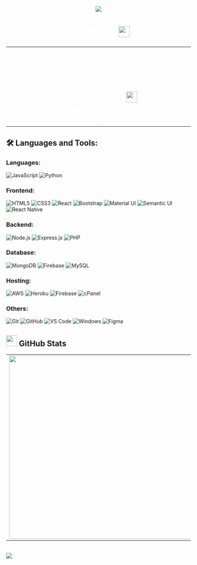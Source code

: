 <div id="header" align="center">
    <img src='https://readme-typing-svg.herokuapp.com?font=ubuntu&color=F7DF1E&center=true&lines=Full+Stack+Developer;Enthusiastic+Programmer;Open+Source+Contributor;Code+For+Everyone'/>
</div>

<img src="https://komarev.com/ghpvc/?username=&style=flat-square&color=blue" alt=""/>

<div align="center">
    <h1 style="color: white;">
        Hey there
        <img src="https://media.giphy.com/media/hvRJCLFzcasrR4ia7z/giphy.gif" width="30px"/>
    </h1>
</div>

---

<div align="center" style="color: white;">
    <h3>👩‍💻 About Me:</h3>
    <p>👋 Hi, I’m RKVS Sharma</p>
    <p>💞️ I’m looking to collaborate on various projects.</p>
    <p>I am a Full Stack Developer <img src="https://media.giphy.com/media/WUlplcMpOCEmTGBtBW/giphy.gif" width="30"></p>
    <p>- 🌌 I’m working as a Software Engineer, contributing to frontend and backend for building web applications.</p>
</div>

---

## 🛠 Languages and Tools:

### Languages:
<div >
    <img src="https://img.shields.io/badge/javascript%20-%23323330.svg?&style=for-the-badge&logo=javascript&logoColor=%23F7DF1E" alt="JavaScript"/>
    <img src="https://img.shields.io/badge/python%20-%2314354C.svg?&style=for-the-badge&logo=python&logoColor=white" alt="Python"/>
</div>

### Frontend:
<div >
    <img src="https://img.shields.io/badge/html5%20-%23E34F26.svg?&style=for-the-badge&logo=html5&logoColor=white" alt="HTML5"/>
    <img src="https://img.shields.io/badge/css3%20-%231572B6.svg?&style=for-the-badge&logo=css3&logoColor=white" alt="CSS3"/>
    <img src="https://img.shields.io/badge/react%20-%2320232a.svg?&style=for-the-badge&logo=react&logoColor=%2361DAFB" alt="React"/>
    <img src="https://img.shields.io/badge/bootstrap%20-%23563D7C.svg?&style=for-the-badge&logo=bootstrap&logoColor=white" alt="Bootstrap"/>
    <img src="https://img.shields.io/badge/material%20ui%20-%230081CB.svg?&style=for-the-badge&logo=material-ui&logoColor=white" alt="Material UI"/>
    <img src="https://img.shields.io/badge/semantic%20UI%20-%234ABDB2.svg?&style=for-the-badge&logo=semantic-ui&logoColor=white" alt="Semantic UI"/>
    <img src="https://img.shields.io/badge/react_native%20-%2320232a.svg?&style=for-the-badge&logo=react&logoColor=%2361DAFB" alt="React Native"/>
</div>

### Backend:
<div >
    <img src="https://img.shields.io/badge/node.js%20-%2343853D.svg?&style=for-the-badge&logo=node.js&logoColor=white" alt="Node.js"/>
    <img src="https://img.shields.io/badge/express.js%20-%23404d59.svg?&style=for-the-badge&logo=express" alt="Express.js"/>
    <img src="https://img.shields.io/badge/PHP-black.svg?&style=for-the-badge&logo=php" alt="PHP"/>
</div>

### Database:
<div >
    <img src="https://img.shields.io/badge/MongoDB-%234ea94b.svg?&style=for-the-badge&logo=mongodb&logoColor=white" alt="MongoDB"/>
    <img src="https://img.shields.io/badge/firebase%20-%23039BE5.svg?&style=for-the-badge&logo=firebase" alt="Firebase"/>
    <img src="https://img.shields.io/badge/mysql-%2300f.svg?&style=for-the-badge&logo=mysql&logoColor=white" alt="MySQL"/>
</div>

### Hosting:
<div>
    <img src="https://img.shields.io/badge/AWS%20-%23FF9900.svg?&style=for-the-badge&logo=amazon-aws&logoColor=white" alt="AWS"/>
    <img src="https://img.shields.io/badge/heroku%20-%23430098.svg?&style=for-the-badge&logo=heroku&logoColor=white" alt="Heroku"/>
    <img src="https://img.shields.io/badge/firebase%20-%23039BE5.svg?&style=for-the-badge&logo=firebase" alt="Firebase"/>
    <img src="https://img.shields.io/badge/cPanel-black.svg?&style=for-the-badge&logo=cpanel&background=ffffff" alt="cPanel"/>
</div>

### Others:
<div>
    <img src="https://img.shields.io/badge/git%20-%23F05033.svg?&style=for-the-badge&logo=git&logoColor=white" alt="Git"/>
    <img src="https://img.shields.io/badge/github%20-%23121011.svg?&style=for-the-badge&logo=github&logoColor=white" alt="GitHub"/>
    <img src="https://img.shields.io/badge/VS%20Code%20-%230070D1.svg?&style=for-the-badge&logo=visual-studio-code&logoColor=white" alt="VS Code"/>
    <img src="https://img.shields.io/badge/Windows-0078D6?style=for-the-badge&logo=windows&logoColor=white" alt="Windows"/>
    <img src="https://img.shields.io/badge/figma%20-%23F24E1E.svg?&style=for-the-badge&logo=figma&logoColor=white" alt="Figma"/>
</div>

## <img src="https://github.com/devunivisionz/devunivisionz/blob/main/assets/stats.gif" width="30" height="30" /> GitHub Stats 

<table>    
<tr>
    <td>
        <img width="500" src="https://streak-stats.demolab.com/?user=devunivisionz&hide_border=true&border_radius=5&date_format=j%20M%5B%20Y%5D" />
    </td>
    <td 
        <img width="500" src="https://github-readme-stats.vercel.app/api?username=devunivisionz&show_icons=true&border_radius=5&include_all_commits=true&hide_border=true" />
    </td>
</tr>
</table>

<br>

<div >
    <img src="https://github-readme-activity-graph.vercel.app/graph?username=devunivisionz&theme=dark&true&hide_border=true" />
</div>

<br>
